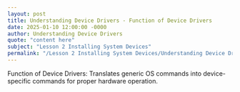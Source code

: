 ```yaml
---
layout: post
title: Understanding Device Drivers - Function of Device Drivers
date: 2025-01-10 12:00:00 -0000
author: Understanding Device Drivers
quote: "content here"
subject: "Lesson 2 Installing System Devices"
permalink: "/Lesson 2 Installing System Devices/Understanding Device Drivers/Understanding Device Drivers - Function of Device Drivers"
---
```


Function of Device Drivers: Translates generic OS commands into device-specific commands for proper hardware operation.

